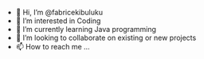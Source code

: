 - 👋 Hi, I’m @fabricekibuluku
- 👀 I’m interested in Coding
- 🌱 I’m currently learning Java programming
- 💞️ I’m looking to collaborate on existing or new projects
- 📫 How to reach me ...

<!---
fabricekibuluku/fabricekibuluku is a ✨ special ✨ repository because its `README.md` (this file) appears on your GitHub profile.
You can click the Preview link to take a look at your changes.
--->
